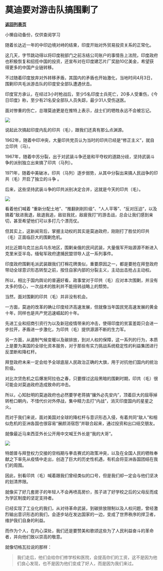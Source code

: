# 莫迪要对游击队搞围剿了

[**返回列表页**](/gzh/政事堂2019)

小懒自动备份，仅供查阅学习

随着长达近一年的中印边境对峙的结束，印度开始对外贸易投资关系的正常化。  

  

这几天，字节跳动得以将印度税部门之前冻结公司账户的事情告上法院，印度政府也积极恢复和招揽中国的投资，还宣布对在印度建芯片厂奖励10亿美金，希望获得更多的中国产业链转移。

  

不过随着印度放弃对外转移矛盾，其国内的矛盾也开始激化，当地时间4月3日，围剿印共毛派游击队的印度安全部队遭遇伏击。

  

印度官方承认，在经过3小时枪战后，至少5名印度士兵死亡，20多人受重伤，《今日印度》称，至少有21名安全部队人员失踪，最少31人受伤送医。

  

面对惨重的伤亡，总理莫迪更是在推特上表示，战士们的牺牲永远不会被忘记。

  

![](https://mmbiz.qpic.cn/mmbiz_jpg/rxhS23yu8cNqFyEfNtWRx1FJyWHqMl4MibErYx9a1XWMyhXFRYEP5KnDjDiaEwroEs1pMzqicOZFJM13cyILsorew/640?wx_fmt=jpeg)

  

说起此次搞起印度内乱的印共（毛），跟我们还真有那么点渊源。

  

1962年，随着中印冲突，大量印共党员认为当时的印共已经是“修正主义”，就自立印共（马）。

  

1967年，随着中苏分裂，出于对武装斗争还是和平夺权的道路分歧，坚持武装斗争的派别独立出来搞了印共（马列）。

  

1971年，随着中美破冰，印共（马列）逐步弱势，从其中分裂出来搞人民战争的印共（毛）开启了独立的斗争 。

  

后来，这些坚持武装斗争的印共派别决定合并，这就是今天的印共（毛）。

  

![](https://mmbiz.qpic.cn/mmbiz_jpg/rxhS23yu8cNqFyEfNtWRx1FJyWHqMl4MT0DxjoeQUojMMfwEkANbT0OFvLpMSZDibNYUoYjEOnq33XzbMWW54tw/640?wx_fmt=jpeg)

  

看着他们喊着
“重新分配土地”、“推翻剥削阶级”、“人人平等”、“反对压迫”，以及搞着“敌进我退，敌退我追，敌驻我扰，敌疲我打”的游击战，总会让我们感到亲切，甚至希望他们可以多打几个漂亮仗。

  

但其实上，这新闻背后，掌握主动权的其实是莫迪政府，刚刚打了胜仗的印共（毛）正面临巨大的围剿危机。  

  

对比近期乌克兰出兵乌东地区，围剿亲俄的民间武装，大量俄军开始源源不断进入克里米亚半岛，缅甸军政府逮捕民盟领导人这一系列事件。

  

印度政府围剿毛派武装跟我们打棉花牌类似，重要原因之一，都是要抢在拜登政府带动全球意识形态转型之前，按住自家内部的分裂主义，主动出击抢占主动权。

  

所以，相比于国内舆论的普遍好看，政事堂对于印共（毛）应对本次围剿，并没有太多的信心，一次战术的胜利并不能扭转战略上的颓势。

  

当然，面对围剿的印共（毛）并非没有机会。

  

一方面，莫迪的改革的确让印度经济高速发展，但就像当年国民党高速发展的黄金十年，同样也是共产党迅速崛起的十年。

  

先进工业和招商引资行为以及新冠疫情带来的冲击，使得印度的贫富差距只会进一步拉开，矛盾进一步激化，为印共（毛）提供源源不断的生力军。  

  

另一方面，从遏制气候变暖以及碳排放，到对人权的保障，这一系列的行为，本质上是要为美国的全球化资本服务，对于那些有实力挑战系统稳定性的利益集团进行反垄断和降杠杆。

  

拜登政府未来一定会给予全球底层人民政治正确的大旗，用于对抗他们国内的统治阶级。

  

对比次贷危机之后爆发阿拉伯之春，只要撑过这段黑暗的围剿时期，印共（毛）很可能会对莫迪政府造成致命的冲击。

  

所以，心知肚明的莫迪政府也必然要学老蒋搞“攘外必先安内”，顶着巨大的屈辱掉转枪口朝内，不惜代价对外停战，集中精力去打“内战”，消灭印度国内的星星之火。

  

而对于我们来说，面对美国对全球的降杠杆与意识形态入侵，有着共同“敌人”和相似危机的亚洲各国也很容易“展颜消宿怨”并联合起来，通过投资和出口结交朋友。

  

就像最近马来西亚外长公开用中文喊王外长是“我的大哥”。  

  

![](https://mmbiz.qpic.cn/mmbiz_png/rxhS23yu8cNqFyEfNtWRx1FJyWHqMl4MwOibeOOqKzFiaUGpPlwAebXGxZQVbpqdukxUJiaKFP60rjF7VLozEKpWQ/640?wx_fmt=png)

  

特朗普与拜登权力交接的空档期与拳击赛式的政策冲突，以及在全国人民的牺牲奉献之下率先从疫情中走出，创造了巨大的历史性机遇，有机会将亚洲各国团结在我们的周围。  

  

因此，别看印共（毛）喊着跟我们曾经类似的口号，但是我们却一定会与他们坚决的划清界限。

  

就像买了好几套房子的年轻人不会再喷高房价，孩子进了好学校之后的父母反而成为学区制度的坚定支持者。

  

已经实现了工业化的我们，从对待革命武装，到碳排放限制以及人权问题，曾经激烈输出意识形态的我们，会逐步站在发达国家的一边，变成了世界秩序的捍卫者，维护我们自身的利益。

  

而作为个人，在内心深处，我们还是要赞美和歌颂这些为了人民利益奋斗的革命者，并向他们致以崇高的敬意。

  

就像切格瓦拉说的那样：

> 我们走后，他们会给你们修学校和医院，会提高你们的工资，这不是因为他们良心发现，也不是因为他们变成了好人，而是因为我们来过。

  

